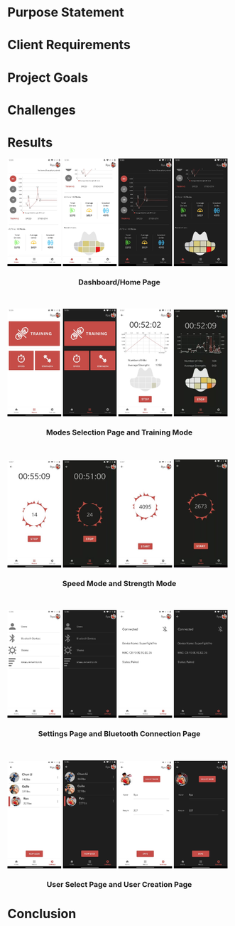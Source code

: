 # Purpose Statement

# Client Requirements

# Project Goals

# Challenges

# Results

<div>
    <img src="./img/homepage_light_1.jpg" width="24%" alt="Home Page (Light Theme)">
    <img src="./img/homepage_light_2.jpg" width="24%" alt="Home Page (Light Theme)">
    <img src="./img/homepage_dark_1.jpg" width="24%" alt="Home Page (Dark Theme)">
    <img src="./img/homepage_dark_2.jpg" width="24%" alt="Home Page (Dark Theme)">
</div>

<div style="text-align: center;">
    <h3>Dashboard/Home Page</h3>
</div>

<br />
<br />

<div>
    <img src="./img/modespage_light_1.jpg" width="24%" alt="Modes Page (Light Theme)">
    <img src="./img/modespage_dark_1.jpg" width="24%" alt="Modes Page (Light Theme)">
    <img src="./img/modespage_light_2.jpg" width="24%" alt="Modes Page (Dark Theme)">
    <img src="./img/modespage_dark_2.jpg" width="24%" alt="Modes Page (Dark Theme)">
</div>

<div style="text-align: center;">
    <h3>Modes Selection Page and Training Mode</h3>
</div>

<br />
<br />

<div>
    <img src="./img/speedmode_light_1.jpg" width="24%" alt="Speed Mode (Light Theme)">
    <img src="./img/speedmode_dark_1.jpg" width="24%" alt="Speed Mode (Dark Theme)">
    <img src="./img/speedmode_light_2.jpg" width="24%" alt="Strength Mode (Light Theme)">
    <img src="./img/speedmode_dark_2.jpg" width="24%" alt="Strength Mode (Dark Theme)">
</div>

<div style="text-align: center;">
    <h3>Speed Mode and Strength Mode</h3>
</div>

<br />
<br />

<div>
    <img src="./img/settings_light_1.jpg" width="24%" alt="Settings (Light Theme)">
    <img src="./img/settings_dark_1.jpg" width="24%" alt="Settings (Dark Theme)">
    <img src="./img/settings_light_2.jpg" width="24%" alt="Bluetooth Settings (Light Theme)">
    <img src="./img/settings_dark_2.jpg" width="24%" alt="Bluetooth Settings (Dark Theme)">
</div>

<div style="text-align: center;">
    <h3>Settings Page and Bluetooth Connection Page</h3>
</div>

<br />
<br />

<div>
    <img src="./img/userspage_light_1.jpg" width="24%" alt="Users Page (Light Theme)">
    <img src="./img/userspage_dark_1.jpg" width="24%" alt="Users Page (Dark Theme)">
    <img src="./img/userspage_light_2.jpg" width="24%" alt="User Creation Page (Light Theme)">
    <img src="./img/userspage_dark_2.jpg" width="24%" alt="User Creation Page (Dark Theme)">
</div>

<div style="text-align: center;">
    <h3>User Select Page and User Creation Page</h3>
</div>

# Conclusion
